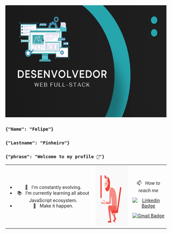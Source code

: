 <img src="https://github.com/FelipePinheiroRegina/FelipePinheiroRegina/blob/main/Felipe%20pinh.png" height="350vh" width="100%">

### `{"Name": "Felipe"}`
### `{"Lastname": "Pinheiro"}`
### `{"phrase": "Welcome to my profile 🤙"}`

<table boder="0" style="border: 0">
<tr  style="text-align: center; border: 0">
<td  style="text-align: center; border: 0">

* 🚀  &nbsp; I'm constantly evolving.
* 📚  &nbsp; I’m currently learning all about JavaScript ecosystem.
* 📌  &nbsp; Make it happen.
</td  style="text-align: center; border: 0">
<td>

<img width="auto" height="190px" src="https://github.com/FelipePinheiroRegina/FelipePinheiroRegina/blob/main/Bm7L.gif">

</td>



<td>
</br>

📫  &nbsp; *How to reach me*
</br>

[![Linkedin Badge](https://img.shields.io/badge/-FelipePinheiro-blue?style=flat-square&logo=Linkedin&logoColor=white&link=https://www.linkedin.com/in/felipe-pinheiro-002427250/)](https://www.linkedin.com/in/felipe-pinheiro-002427250/)

[![Gmail Badge](https://img.shields.io/badge/-felipereginadev@gamil.com-c14438?style=flat-square&logo=Gmail&logoColor=white&link=mailto:felipereginadev@gamil.com)](mailto:felipereginadev@gamil.com)

</td>

</tr>
</table>


